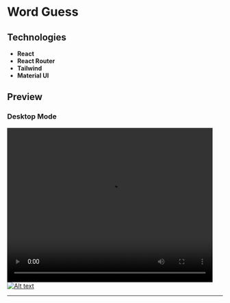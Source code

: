 # Word Guess

## Technologies

- **React**
- **React Router**
- **Tailwind**
- **Material UI**

## Preview

### Desktop Mode

<video src="https://user-images.githubusercontent.com/100797809/230553066-a148e6c8-d196-4873-9d62-e3d422dc1b7b.mp4" width="480" height="360" autoplay></video>
[![Alt text](https://img.youtube.com/vi/VIDEO_ID/0.jpg)](https://user-images.githubusercontent.com/100797809/230553066-a148e6c8-d196-4873-9d62-e3d422dc1b7b.mp4)


---
